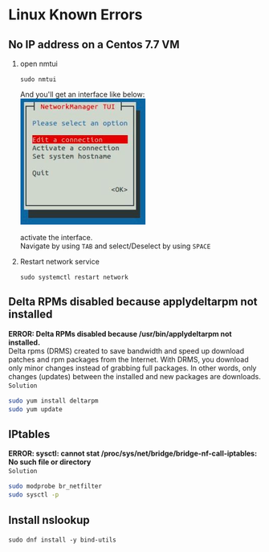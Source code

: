 # Linux Known Errors
## No IP address on a Centos 7.7 VM
1. open nmtui 
   ```
   sudo nmtui
   ```
   And you'll get an interface like below:  
   ![img](https://github.com/bhaaskara/Linux/blob/fa502c2aaa5dbd5671ac702c033ec6bb10bc411e/images/centosnmtui.JPG)
   
   activate the interface.  
   Navigate by using `TAB` and select/Deselect by using `SPACE`  
2. Restart network service
   ```
   sudo systemctl restart network
   ```

## Delta RPMs disabled because applydeltarpm not installed  
**ERROR: Delta RPMs disabled because /usr/bin/applydeltarpm not installed.**  
Delta rpms (DRMS) created to save bandwidth and speed up download patches and rpm packages from the Internet. With DRMS, you download only minor changes instead of grabbing full packages. In other words, only changes (updates) between the installed and new packages are downloads.  
`Solution`
```sh
sudo yum install deltarpm
sudo yum update
```

## IPtables
**ERROR: sysctl: cannot stat /proc/sys/net/bridge/bridge-nf-call-iptables: No such file or directory**  
`Solution`
```sh
sudo modprobe br_netfilter
sudo sysctl -p
```

## Install nslookup
`sudo dnf install -y bind-utils`
